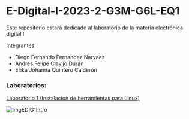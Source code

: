 # E-Digital-I-2023-2-G3M-G6L-EQ1

Este repositorio estará dedicado al laboratorio de la materia electrónica digital I

Integrantes:

- Diego Fernando Fernandez Narvaez
- Andres Felipe Clavijo Durán
- Erika Johanna Quintero Calderón

### Laboratorios:

[Laboratorio 1 (Instalación de herramientas para Linux)](https://github.com/xXNarstickXx/E-Digital-I-2023-2-G3M-G6L-EQ1/tree/aedac264f40923c5ae5b405f492fac74afd4714f/Laboratorio%201)

![ImgEDIG1Intro](https://cdn-icons-png.flaticon.com/512/2742/2742024.png)
